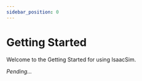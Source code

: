 ```yaml
---
sidebar_position: 0
---
```


# Getting Started
Welcome to the Getting Started for using IsaacSim.

*Pending...*
